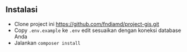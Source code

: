 ## Instalasi 
- Clone project ini https://github.com/fndiamd/project-gis.git
- Copy `.env.example` ke `.env` edit sesuaikan dengan koneksi database Anda
- Jalankan `composer install`